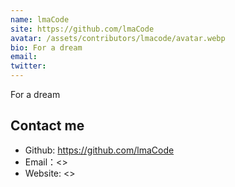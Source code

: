 ```yaml
---
name: lmaCode
site: https://github.com/lmaCode
avatar: /assets/contributors/lmacode/avatar.webp
bio: For a dream
email:
twitter:
---
```


For a dream

## Contact me

- Github: <https://github.com/lmaCode>
- Email：<>
- Website: <>
